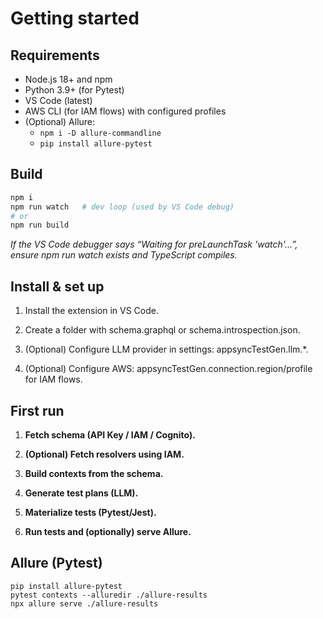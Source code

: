 # Getting started

## Requirements
- Node.js 18+ and npm
- Python 3.9+ (for Pytest)
- VS Code (latest)
- AWS CLI (for IAM flows) with configured profiles
- (Optional) Allure:
  - `npm i -D allure-commandline`
  - `pip install allure-pytest`

## Build
```bash
npm i
npm run watch   # dev loop (used by VS Code debug)
# or
npm run build
```
*If the VS Code debugger says “Waiting for preLaunchTask 'watch'…”, ensure npm run watch exists and TypeScript compiles.*

## Install & set up

1. Install the extension in VS Code.

2. Create a folder with schema.graphql or schema.introspection.json.

3. (Optional) Configure LLM provider in settings: appsyncTestGen.llm.*.

4. (Optional) Configure AWS: appsyncTestGen.connection.region/profile for IAM flows.

## First run

1. **Fetch schema (API Key / IAM / Cognito).**

2. **(Optional) Fetch resolvers using IAM.**

3. **Build contexts from the schema.**

4. **Generate test plans (LLM).**

5. **Materialize tests (Pytest/Jest).**

6. **Run tests and (optionally) serve Allure.**

## Allure (Pytest)
```
pip install allure-pytest
pytest contexts --alluredir ./allure-results
npx allure serve ./allure-results
```